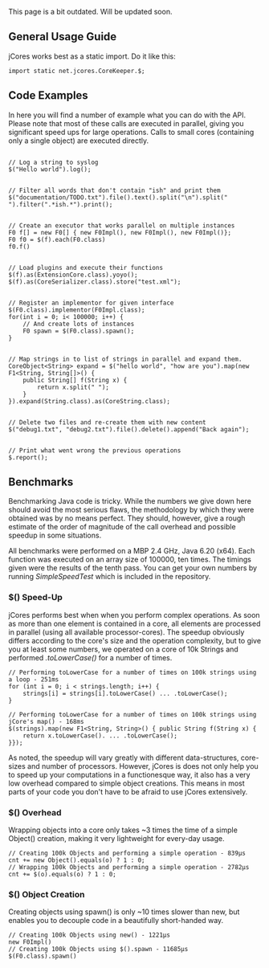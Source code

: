 This page is a bit outdated. Will be updated soon.

## General Usage Guide ##

jCores works best as a static import. Do it like this:

```
import static net.jcores.CoreKeeper.$;
```


## Code Examples ##

In here you will find a number of example what you can do with the API. Please note that most of these calls are executed in parallel, giving you significant speed ups for large operations. Calls to small cores (containing only a single object) are executed directly.

```

// Log a string to syslog 
$("Hello world").log();


// Filter all words that don't contain "ish" and print them
$("documentation/TODO.txt").file().text().split("\n").split(" ").filter(".*ish.*").print();


// Create an executor that works parallel on multiple instances
F0 f[] = new F0[] { new F0Impl(), new F0Impl(), new F0Impl()};
F0 f0 = $(f).each(F0.class)
f0.f()


// Load plugins and execute their functions
$(f).as(ExtensionCore.class).yoyo();
$(f).as(CoreSerializer.class).store("test.xml");


// Register an implementor for given interface
$(F0.class).implementor(F0Impl.class);
for(int i = 0; i< 100000; i++) {
    // And create lots of instances
    F0 spawn = $(F0.class).spawn();
}

       
// Map strings in to list of strings in parallel and expand them.
CoreObject<String> expand = $("hello world", "how are you").map(new F1<String, String[]>() {
    public String[] f(String x) {
        return x.split(" ");
    }
}).expand(String.class).as(CoreString.class);


// Delete two files and re-create them with new content
$("debug1.txt", "debug2.txt").file().delete().append("Back again");
  
  
// Print what went wrong the previous operations
$.report();
```



## Benchmarks ##

Benchmarking Java code is tricky. While the numbers we give down here should avoid the most serious flaws, the methodology by which they were obtained was by no means perfect. They should, however, give a rough estimate of the order of magnitude of the call overhead and possible speedup in some situations.

All benchmarks were performed on a MBP 2.4 GHz, Java 6.20 (x64). Each function was executed on an array size of 100000, ten times. The timings given were the results of the tenth pass. You can get your own numbers by running _SimpleSpeedTest_ which is included in the repository.



### $() Speed-Up ###

jCores performs best when when you perform complex operations. As soon as more than one element is contained in a core, all elements are processed in parallel (using all available processor-cores). The speedup obviously differs according to the core's size and the operation complexity, but to give you at least some numbers, we operated on a core of 10k Strings and performed _.toLowerCase()_ for a number of times.

```
// Performing toLowerCase for a number of times on 100k strings using a loop - 251ms
for (int i = 0; i < strings.length; i++) {
    strings[i] = strings[i].toLowerCase() ... .toLowerCase();
}

// Performing toLowerCase for a number of times on 100k strings using jCore's map() - 168ms
$(strings).map(new F1<String, String>() { public String f(String x) {
    return x.toLowerCase(). ... .toLowerCase();   
}});
```

As noted, the speedup will vary greatly with different data-structures, core-sizes and number of processors. However, jCores is does not only help you to speed up your computations in a functionesque way, it also has a very low overhead compared to simple object creations. This means in most parts of your code you don't have to be afraid to use jCores extensively.


### $() Overhead ###

Wrapping objects into a core only takes ~3 times the time of a simple Object() creation, making it very lightweight for every-day usage.

```
// Creating 100k Objects and performing a simple operation - 839µs
cnt += new Object().equals(o) ? 1 : 0;
// Wrapping 100k Objects and performing a simple operation - 2782µs
cnt += $(o).equals(o) ? 1 : 0;
```



### $() Object Creation ###

Creating objects using spawn() is only ~10 times slower than new, but enables you to decouple code in a beautifully  short-handed way.

```
// Creating 100k Objects using new() - 1221µs
new F0Impl()
// Creating 100k Objects using $().spawn - 11685µs
$(F0.class).spawn()
```